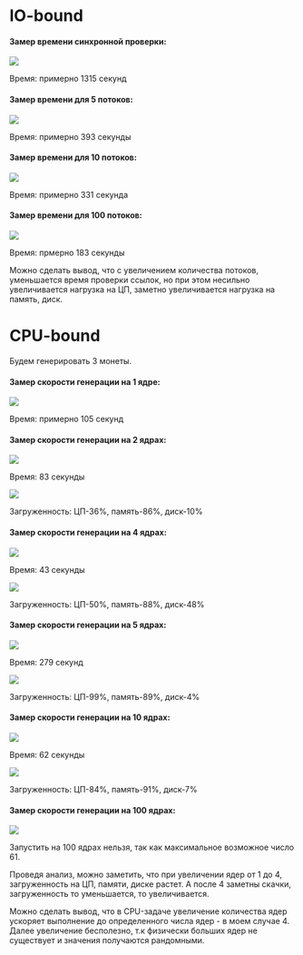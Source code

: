 # IO-bound

#### Замер времени синхронной проверки:

![](https://github.com/alyonafilyaeva/multi-task-at-18/blob/Alyona_Filyaeva/screens/1_run.jpg)

Время: примерно 1315 секунд

#### Замер времени для 5 потоков: 

![](https://github.com/alyonafilyaeva/multi-task-at-18/blob/Alyona_Filyaeva/screens/5_run.jpg)

Время: примерно 393 секунды

#### Замер времени для 10 потоков: 

![](https://github.com/alyonafilyaeva/multi-task-at-18/blob/Alyona_Filyaeva/screens/10_run.jpg)

Время: примерно 331 секунда

#### Замер времени для 100 потоков:

![](https://github.com/alyonafilyaeva/multi-task-at-18/blob/Alyona_Filyaeva/screens/100_run.jpg)

Время: прмерно 183 секунды

Можно сделать вывод, что с увеличением количества потоков, уменьшается время проверки ссылок, но при этом несильно увеличивается нагрузка на ЦП, заметно увеличивается нагрузка на память, диск.

# CPU-bound

Будем генерировать 3 монеты.

#### Замер скорости генерации на 1 ядре:

![](https://github.com/alyonafilyaeva/multi-task-at-18/blob/Alyona_Filyaeva/screens/1_process.jpg)

Время: примерно 105 секунд

#### Замер скорости генерации на 2 ядрах:

![](https://github.com/alyonafilyaeva/multi-task-at-18/blob/Alyona_Filyaeva/screens/2_process.jpg)

Время: 83 секунды

![](https://github.com/alyonafilyaeva/multi-task-at-18/blob/Alyona_Filyaeva/screens/2_process_dis.jpg)

Загруженность: ЦП-36%, память-86%, диск-10%

#### Замер скорости генерации на 4 ядрах:

![](https://github.com/alyonafilyaeva/multi-task-at-18/blob/Alyona_Filyaeva/screens/4_process.jpg)

Время: 43 секунды

![](https://github.com/alyonafilyaeva/multi-task-at-18/blob/Alyona_Filyaeva/screens/4_process_dis.jpg)

Загруженность: ЦП-50%, память-88%, диск-48%

#### Замер скорости генерации на 5 ядрах:

![](https://github.com/alyonafilyaeva/multi-task-at-18/blob/Alyona_Filyaeva/screens/5_process.jpg)

Время: 279 секунд

![](https://github.com/alyonafilyaeva/multi-task-at-18/blob/Alyona_Filyaeva/screens/5_process_dis.jpg)

Загруженность: ЦП-99%, память-89%, диск-4%


#### Замер скорости генерации на 10 ядрах:

![](https://github.com/alyonafilyaeva/multi-task-at-18/blob/Alyona_Filyaeva/screens/10_process.jpg)

Время: 62 секунды

![](https://github.com/alyonafilyaeva/multi-task-at-18/blobAlyona_Filyaeva/screens/10_process_dis.jpg)

Загруженность: ЦП-84%, память-91%, диск-7%

#### Замер скорости генерации на 100 ядрах:

![](https://github.com/alyonafilyaeva/multi-task-at-18/blob/Alyona_Filyaeva/screens/100_process.jpg)

Запустить на 100 ядрах нельзя, так как максимальное возможное число 61.

Проведя анализ, можно заметить, что при увеличении ядер от 1 до 4, загруженность на ЦП, памяти, диске растет. А после 4 заметны скачки, загруженность то уменьшается, то увеличивается.

Можно сделать вывод, что в CPU-задаче увеличение количества ядер ускоряет выполнение до определенного числа ядер - в моем случае 4. Далее увеличение бесполезно, т.к физически больших ядер не существует и значения получаются рандомными. 
